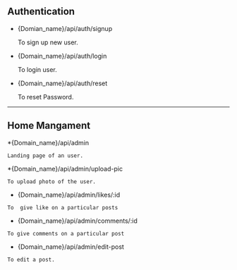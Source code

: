 ## Authentication
* {Domian_name}/api/auth/signup

  To sign up new user.

* {Domain_name}/api/auth/login

  To login user.
  
 * {Domain_name}/api/auth/reset
 
   To reset Password.
  
  ***
  
  ## Home Mangament 
  
  *{Domain_name}/api/admin
  
    Landing page of an user.
    
   *{Domain_name}/api/admin/upload-pic
   
    To upload photo of the user.
    
   * {Domain_name}/api/admin/likes/:id
   
    To  give like on a particular posts
    
   * {Domain_name}/api/admin/comments/:id 
   
    To give comments on a particular post
    
   * {Domain_name}/api/admin/edit-post
   
    To edit a post.
    
    
  
